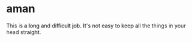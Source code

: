 # aman
This is a long and difficult job. It's not easy to keep all the things in your head straight.
